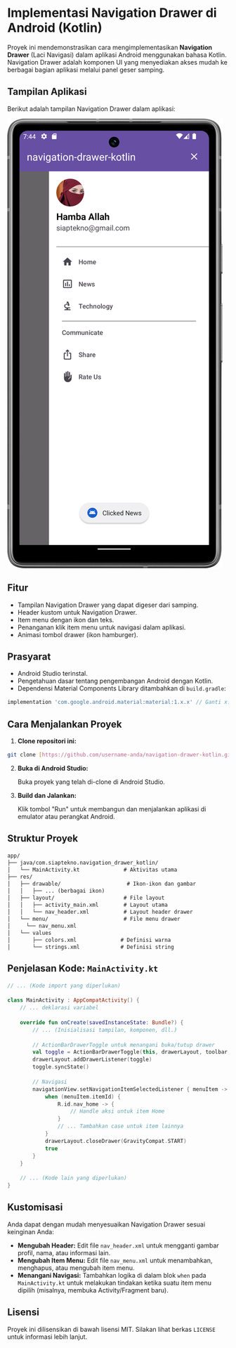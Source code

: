 # Implementasi Navigation Drawer di Android (Kotlin)

Proyek ini mendemonstrasikan cara mengimplementasikan **Navigation Drawer** (Laci Navigasi) dalam aplikasi Android menggunakan bahasa Kotlin. Navigation Drawer adalah komponen UI yang menyediakan akses mudah ke berbagai bagian aplikasi melalui panel geser samping.

## Tampilan Aplikasi

Berikut adalah tampilan Navigation Drawer dalam aplikasi:

[![Drawer Menu Active](https://github.com/e-haikal/navigation-drawer-kotlin/blob/main/documentation/Drawer%20Menu%20Active.png)](https://github.com/e-haikal/navigation-drawer-kotlin/blob/main/documentation/Drawer%20Menu%20Active.png)

## Fitur

-   Tampilan Navigation Drawer yang dapat digeser dari samping.
-   Header kustom untuk Navigation Drawer.
-   Item menu dengan ikon dan teks.
-   Penanganan klik item menu untuk navigasi dalam aplikasi.
-   Animasi tombol drawer (ikon hamburger).

## Prasyarat

-   Android Studio terinstal.
-   Pengetahuan dasar tentang pengembangan Android dengan Kotlin.
-   Dependensi Material Components Library ditambahkan di `build.gradle`:

```gradle
implementation 'com.google.android.material:material:1.x.x' // Ganti x.x.x dengan versi terbaru
```

## Cara Menjalankan Proyek

1.  **Clone repositori ini:**

```bash
git clone [https://github.com/username-anda/navigation-drawer-kotlin.git](https://github.com/username-anda/navigation-drawer-kotlin.git)
```

2.  **Buka di Android Studio:**

    Buka proyek yang telah di-clone di Android Studio.

3.  **Build dan Jalankan:**

    Klik tombol "Run" untuk membangun dan menjalankan aplikasi di emulator atau perangkat Android.

## Struktur Proyek

```
app/
├── java/com.siaptekno.navigation_drawer_kotlin/
│   └── MainActivity.kt              # Aktivitas utama
├── res/
│   ├── drawable/                     # Ikon-ikon dan gambar
│   │   ├── ... (berbagai ikon)
│   ├── layout/                      # File layout
│   │   ├── activity_main.xml        # Layout utama
│   │   └── nav_header.xml           # Layout header drawer
│   └── menu/                        # File menu drawer
│     └── nav_menu.xml               
│   └── values
│       ├── colors.xml              # Definisi warna
│       └── strings.xml             # Definisi string
```

## Penjelasan Kode: `MainActivity.kt`

```kotlin
// ... (Kode import yang diperlukan)

class MainActivity : AppCompatActivity() {
    // ... deklarasi variabel

    override fun onCreate(savedInstanceState: Bundle?) {
        // ... (Inisialisasi tampilan, komponen, dll.)

        // ActionBarDrawerToggle untuk menangani buka/tutup drawer
        val toggle = ActionBarDrawerToggle(this, drawerLayout, toolbar, R.string.navigation_drawer_open, R.string.navigation_drawer_close)
        drawerLayout.addDrawerListener(toggle)
        toggle.syncState()

        // Navigasi
        navigationView.setNavigationItemSelectedListener { menuItem ->
            when (menuItem.itemId) {
                R.id.nav_home -> {
                    // Handle aksi untuk item Home
                }
                // ... Tambahkan case untuk item lainnya
            }
            drawerLayout.closeDrawer(GravityCompat.START)
            true
        }
    }

    // ... (Kode lain yang diperlukan)
}
```

## Kustomisasi

Anda dapat dengan mudah menyesuaikan Navigation Drawer sesuai keinginan Anda:

-   **Mengubah Header:** Edit file `nav_header.xml` untuk mengganti gambar profil, nama, atau informasi lain.
-   **Mengubah Item Menu:** Edit file `nav_menu.xml` untuk menambahkan, menghapus, atau mengubah item menu.
-   **Menangani Navigasi:** Tambahkan logika di dalam blok `when` pada `MainActivity.kt` untuk melakukan tindakan ketika suatu item menu dipilih (misalnya, membuka Activity/Fragment baru).

## Lisensi

Proyek ini dilisensikan di bawah lisensi MIT. Silakan lihat berkas `LICENSE` untuk informasi lebih lanjut.
